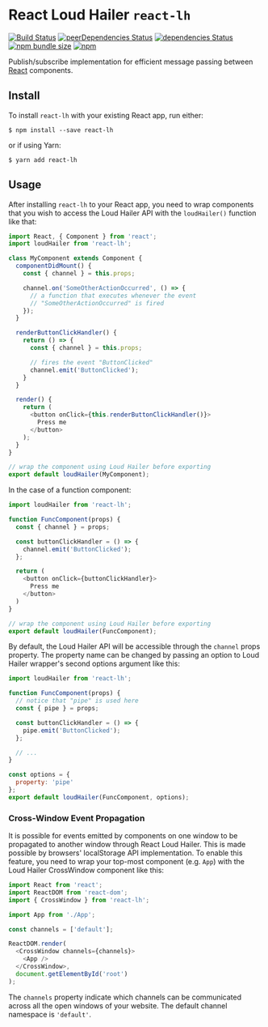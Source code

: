 # React Loud Hailer `react-lh`

[![Build Status](https://travis-ci.org/mauris/react-lh.svg?branch=master)](https://travis-ci.org/mauris/react-lh) [![peerDependencies Status](https://david-dm.org/mauris/react-lh/peer-status.svg)](https://david-dm.org/mauris/react-lh?type=peer) [![dependencies Status](https://david-dm.org/mauris/react-lh/status.svg)](https://david-dm.org/mauris/react-lh) [![npm bundle size](https://img.shields.io/bundlephobia/min/react-lh.svg?style=popout)](https://www.npmjs.com/package/react-lh) [![npm](https://img.shields.io/npm/dt/react-lh.svg?style=popout)](https://www.npmjs.com/package/react-lh)

Publish/subscribe implementation for efficient message passing between [React](https://reactjs.org/) components.

## Install

To install `react-lh` with your existing React app, run either:

    $ npm install --save react-lh

or if using Yarn:

    $ yarn add react-lh

## Usage

After installing `react-lh` to your React app, you need to wrap components that you wish to access the Loud Hailer API with the `loudHailer()` function like that:

````javascript
import React, { Component } from 'react';
import loudHailer from 'react-lh';

class MyComponent extends Component {
  componentDidMount() {
    const { channel } = this.props;

    channel.on('SomeOtherActionOccurred', () => {
      // a function that executes whenever the event
      // "SomeOtherActionOccurred" is fired
    });
  }

  renderButtonClickHandler() {
    return () => {
      const { channel } = this.props;

      // fires the event "ButtonClicked"
      channel.emit('ButtonClicked');
    }
  }

  render() {
    return (
      <button onClick={this.renderButtonClickHandler()}>
        Press me
      </button>
    );
  }
}

// wrap the component using Loud Hailer before exporting
export default loudHailer(MyComponent);
````

In the case of a function component:

````javascript
import loudHailer from 'react-lh';

function FuncComponent(props) {
  const { channel } = props;

  const buttonClickHandler = () => {
    channel.emit('ButtonClicked');
  };

  return (
    <button onClick={buttonClickHandler}>
      Press me
    </button>
  )
}

// wrap the component using Loud Hailer before exporting
export default loudHailer(FuncComponent);
````

By default, the Loud Hailer API will be accessible through the `channel` props property. The property name can be changed by passing an option to Loud Hailer wrapper's second options argument like this:

````javascript
import loudHailer from 'react-lh';

function FuncComponent(props) {
  // notice that "pipe" is used here
  const { pipe } = props;

  const buttonClickHandler = () => {
    pipe.emit('ButtonClicked');
  };

  // ...
}

const options = {
  property: 'pipe'
};
export default loudHailer(FuncComponent, options);
````

### Cross-Window Event Propagation

It is possible for events emitted by components on one window to be propagated to another window through React Loud Hailer. This is made possible by browsers' localStorage API implementation. To enable this feature, you need to wrap your top-most component (e.g. `App`) with the Loud Hailer CrossWindow component like this:

````javascript
import React from 'react';
import ReactDOM from 'react-dom';
import { CrossWindow } from 'react-lh';

import App from './App';

const channels = ['default'];

ReactDOM.render(
  <CrossWindow channels={channels}>
    <App />
  </CrossWindow>,
  document.getElementById('root')
);
````

The `channels` property indicate which channels can be communicated across all the open windows of your website. The default channel namespace is `'default'`.
